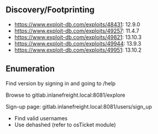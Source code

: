 ## Discovery/Footprinting

- https://www.exploit-db.com/exploits/48431: 12.9.0
- https://www.exploit-db.com/exploits/49257: 11.4.7
- https://www.exploit-db.com/exploits/49821: 13.10.3
- https://www.exploit-db.com/exploits/49944: 13.9.3
- https://www.exploit-db.com/exploits/49951: 13.10.2

## Enumeration

Find version by signing in and going to /help

Browse to gitlab.inlanefreight.local:8081/explore

Sign-up page: gitlab.inlanefreight.local:8081/users/sign_up
- Find valid usernames
- Use dehashed (refer to osTicket module)
